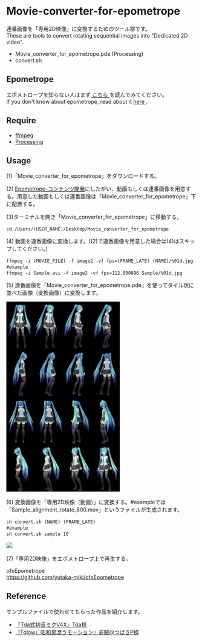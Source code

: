 # Movie-converter-for-epometrope
連番画像を「専用2D映像」に変換するためのツール郡です。  
These are tools to convert rotating sequential images into "Dedicated 2D video".  
- Movie_converter_for_epometrope.pde (Processing)
- convert.sh

## Epometrope
エポメトロープを知らない人はまず<a rel="license" href="https://github.com/yutaka-miki/Epometorope" target="_blank"> こちら </a>を読んでみてください。  
If you don't know about epometrope, read about it <a rel="license" href="https://github.com/yutaka-miki/Epometorope" target="_blank"> here </a>.   

## Require
- <a rel="license" href="https://ffmpeg.org" target="_blank">ffmpeg</a>
- <a rel="license" href="https://processing.org/download/" target="_blank">Processing</a>

## Usage
(1)「Movie_converter_for_epometrope」をダウンロードする。  
  
(2) <a rel="license" href="https://github.com/yutaka-miki/Epometorope#%E3%82%B3%E3%83%B3%E3%83%86%E3%83%B3%E3%83%84%E9%96%8B%E7%99%BA" target="_blank">Epometrope-コンテンツ開発</a>にしたがい、動画もしくは連番画像を用意する。用意した動画もしくは連番画像は「Movie_converter_for_epometrope」下に配置する。  
  
(3)ターミナルを開き「Movie_converter_for_epometrope」に移動する。
~~~
cd /Users/(USER_NAME)/Desktop/Movie_converter_for_epometrope
~~~

(4) 動画を連番画像に変換します。((2)で連番画像を用意した場合は(4)はスキップしてください。)
~~~
ffmpeg -i (MOVIE_FILE) -f image2 -vf fps=(FRAME_LATE) (NAME)/%01d.jpg
#example
ffmpeg -i Sample.avi -f image2 -vf fps=112.000896 Sample/%01d.jpg
~~~

(5) 連番画像を「Movie_converter_for_epometrope.pde」を使ってタイル状に並べた画像（変換画像）に変換します。
  
<img src="images/1.jpg" width="300">

(6) 変換画像を「専用2D映像（動画）」に変換する。#exampleでは「Sample_alignment_rotate_800.mov」というファイルが生成されます。
~~~
sh convert.sh (NAME) (FRAME_LATE)
#example
sh convert.sh sample 10
~~~
<img src="images/2D-image_4.gif" width="500">  
  
(7)「専用2D映像」をエポメトロープ上で再生する。  
  
ofxEpometrope  
https://github.com/yutaka-miki/ofxEpometrope  

## Reference
サンプルファイルで使わせてもらった作品を紹介します。
- <a rel="license" href="https://3d.nicovideo.jp/works/td30681" target="_blank">『Tda式初音ミクV4X』Tda様</a>
- <a rel="license" href="https://www.nicovideo.jp/watch/sm27098405" target="_blank">『「glow」昭和臭漂うモーション』盗賊@つばきP様</a>
